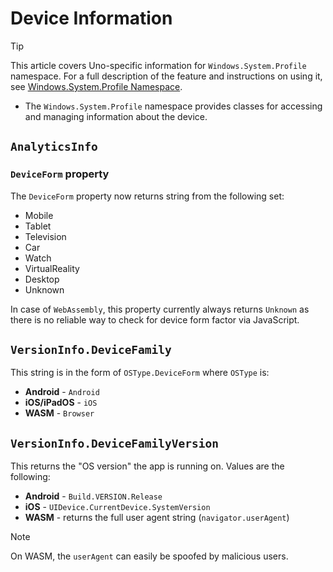﻿---
uid: Uno.Features.WSProfile
---

# Device Information

> [!TIP]
> This article covers Uno-specific information for `Windows.System.Profile` namespace. For a full description of the feature and instructions on using it, see [Windows.System.Profile Namespace](https://learn.microsoft.com/uwp/api/windows.system.profile).

- The `Windows.System.Profile` namespace provides classes for accessing and managing information about the device.

## `AnalyticsInfo`

### `DeviceForm` property

The `DeviceForm` property now returns string from the following set:

- Mobile
- Tablet
- Television
- Car
- Watch
- VirtualReality
- Desktop
- Unknown

In case of `WebAssembly`, this property currently always returns `Unknown` as there is no reliable way to check for device form factor via JavaScript.

## `VersionInfo.DeviceFamily`

This string is in the form of `OSType.DeviceForm` where `OSType` is:

- **Android** - `Android`
- **iOS/iPadOS** - `iOS`
- **WASM** - `Browser`

## `VersionInfo.DeviceFamilyVersion`

This returns the "OS version" the app is running on. Values are the following:

- **Android** - `Build.VERSION.Release`
- **iOS** - `UIDevice.CurrentDevice.SystemVersion`
- **WASM** - returns the full user agent string (`navigator.userAgent`)

> [!NOTE]
> On WASM, the `userAgent` can easily be spoofed by malicious users.
